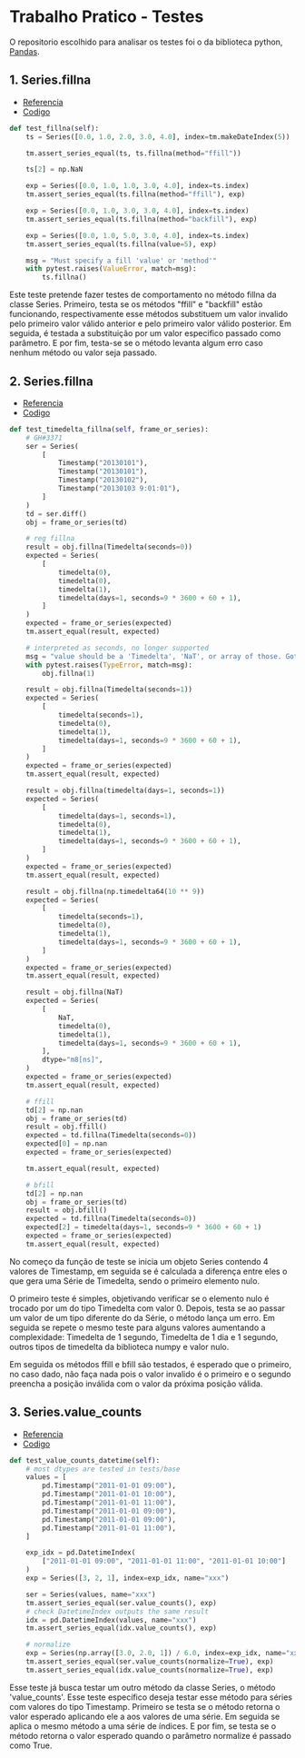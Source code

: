 # Trabalho Pratico - Testes

O repositorio escolhido para analisar os testes foi o da biblioteca python, <a href="https://github.com/pandas-dev/pandas">Pandas</a>.

## 1. Series.fillna
- <a href="https://pandas.pydata.org/docs/reference/api/pandas.Series.fillna.html">Referencia</a>
- <a href="https://github.com/pandas-dev/pandas/blob/7fbb8d146097ff1fa6a893b110b80876d971ebac/pandas/tests/series/methods/test_fillna.py#L69">Codigo</a>
```python
def test_fillna(self):
    ts = Series([0.0, 1.0, 2.0, 3.0, 4.0], index=tm.makeDateIndex(5))

    tm.assert_series_equal(ts, ts.fillna(method="ffill"))

    ts[2] = np.NaN

    exp = Series([0.0, 1.0, 1.0, 3.0, 4.0], index=ts.index)
    tm.assert_series_equal(ts.fillna(method="ffill"), exp)

    exp = Series([0.0, 1.0, 3.0, 3.0, 4.0], index=ts.index)
    tm.assert_series_equal(ts.fillna(method="backfill"), exp)

    exp = Series([0.0, 1.0, 5.0, 3.0, 4.0], index=ts.index)
    tm.assert_series_equal(ts.fillna(value=5), exp)

    msg = "Must specify a fill 'value' or 'method'"
    with pytest.raises(ValueError, match=msg):
        ts.fillna()
```
Este teste pretende fazer testes de comportamento no método fillna da classe Series. Primeiro, testa se os métodos "ffill" e "backfill" estão funcionando, respectivamente esse métodos substituem um valor invalido pelo primeiro valor válido anterior e pelo primeiro valor válido posterior. Em seguida, é testada a substituição por um valor especifico passado como parâmetro. E por fim, testa-se se o método levanta algum erro caso nenhum método ou valor seja passado.


## 2. Series.fillna
- <a href="https://pandas.pydata.org/docs/reference/api/pandas.Series.fillna.html">Referencia</a>
- <a href="https://github.com/pandas-dev/pandas/blob/7fbb8d146097ff1fa6a893b110b80876d971ebac/pandas/tests/series/methods/test_fillna.py#L192">Codigo</a>
```python
def test_timedelta_fillna(self, frame_or_series):
    # GH#3371
    ser = Series(
        [
            Timestamp("20130101"),
            Timestamp("20130101"),
            Timestamp("20130102"),
            Timestamp("20130103 9:01:01"),
        ]
    )
    td = ser.diff()
    obj = frame_or_series(td)

    # reg fillna
    result = obj.fillna(Timedelta(seconds=0))
    expected = Series(
        [
            timedelta(0),
            timedelta(0),
            timedelta(1),
            timedelta(days=1, seconds=9 * 3600 + 60 + 1),
        ]
    )
    expected = frame_or_series(expected)
    tm.assert_equal(result, expected)

    # interpreted as seconds, no longer supported
    msg = "value should be a 'Timedelta', 'NaT', or array of those. Got 'int'"
    with pytest.raises(TypeError, match=msg):
        obj.fillna(1)

    result = obj.fillna(Timedelta(seconds=1))
    expected = Series(
        [
            timedelta(seconds=1),
            timedelta(0),
            timedelta(1),
            timedelta(days=1, seconds=9 * 3600 + 60 + 1),
        ]
    )
    expected = frame_or_series(expected)
    tm.assert_equal(result, expected)

    result = obj.fillna(timedelta(days=1, seconds=1))
    expected = Series(
        [
            timedelta(days=1, seconds=1),
            timedelta(0),
            timedelta(1),
            timedelta(days=1, seconds=9 * 3600 + 60 + 1),
        ]
    )
    expected = frame_or_series(expected)
    tm.assert_equal(result, expected)

    result = obj.fillna(np.timedelta64(10 ** 9))
    expected = Series(
        [
            timedelta(seconds=1),
            timedelta(0),
            timedelta(1),
            timedelta(days=1, seconds=9 * 3600 + 60 + 1),
        ]
    )
    expected = frame_or_series(expected)
    tm.assert_equal(result, expected)

    result = obj.fillna(NaT)
    expected = Series(
        [
            NaT,
            timedelta(0),
            timedelta(1),
            timedelta(days=1, seconds=9 * 3600 + 60 + 1),
        ],
        dtype="m8[ns]",
    )
    expected = frame_or_series(expected)
    tm.assert_equal(result, expected)

    # ffill
    td[2] = np.nan
    obj = frame_or_series(td)
    result = obj.ffill()
    expected = td.fillna(Timedelta(seconds=0))
    expected[0] = np.nan
    expected = frame_or_series(expected)

    tm.assert_equal(result, expected)

    # bfill
    td[2] = np.nan
    obj = frame_or_series(td)
    result = obj.bfill()
    expected = td.fillna(Timedelta(seconds=0))
    expected[2] = timedelta(days=1, seconds=9 * 3600 + 60 + 1)
    expected = frame_or_series(expected)
    tm.assert_equal(result, expected)

```
No começo da função de teste se inicia um objeto Series contendo 4 valores de Timestamp, em seguida se é calculada a diferença entre eles o que gera uma Série de Timedelta, sendo o primeiro elemento nulo. 

O primeiro teste é simples, objetivando verificar se o elemento nulo é trocado por um do tipo Timedelta com valor 0. Depois, testa se ao passar um valor de um tipo diferente do da Série, o método lança um erro. Em seguida se repete o mesmo teste para alguns valores aumentando a complexidade: Timedelta de 1 segundo, Timedelta de 1 dia e 1 segundo, outros tipos de timedelta da biblioteca numpy e valor nulo. 

Em seguida os métodos ffill e bfill são testados, é esperado que o primeiro, no caso dado, não faça nada pois o valor invalido é o primeiro e o segundo preencha a posição inválida com o valor da próxima posição válida.


## 3. Series.value_counts
- <a href="https://pandas.pydata.org/docs/reference/api/pandas.Series.value_counts.html">Referencia</a>
- <a href="https://github.com/pandas-dev/pandas/blob/eabac61caeebac4c3f125ca7aaddd3d08686f296/pandas/tests/series/methods/test_value_counts.py#L14">Codigo</a>
```python
def test_value_counts_datetime(self):
    # most dtypes are tested in tests/base
    values = [
        pd.Timestamp("2011-01-01 09:00"),
        pd.Timestamp("2011-01-01 10:00"),
        pd.Timestamp("2011-01-01 11:00"),
        pd.Timestamp("2011-01-01 09:00"),
        pd.Timestamp("2011-01-01 09:00"),
        pd.Timestamp("2011-01-01 11:00"),
    ]

    exp_idx = pd.DatetimeIndex(
        ["2011-01-01 09:00", "2011-01-01 11:00", "2011-01-01 10:00"]
    )
    exp = Series([3, 2, 1], index=exp_idx, name="xxx")

    ser = Series(values, name="xxx")
    tm.assert_series_equal(ser.value_counts(), exp)
    # check DatetimeIndex outputs the same result
    idx = pd.DatetimeIndex(values, name="xxx")
    tm.assert_series_equal(idx.value_counts(), exp)

    # normalize
    exp = Series(np.array([3.0, 2.0, 1]) / 6.0, index=exp_idx, name="xxx")
    tm.assert_series_equal(ser.value_counts(normalize=True), exp)
    tm.assert_series_equal(idx.value_counts(normalize=True), exp)
```
Esse teste já busca testar um outro método da classe Series, o método 'value_counts'. Esse teste específico deseja testar esse método para séries com valores do tipo Timestamp. Primeiro se testa se o método retorna o valor esperado aplicando ele a aos valores de uma série. Em seguida se aplica o mesmo método a uma série de índices. E por fim, se testa se o método retorna o valor esperado quando o parâmetro normalize é passado como True.
